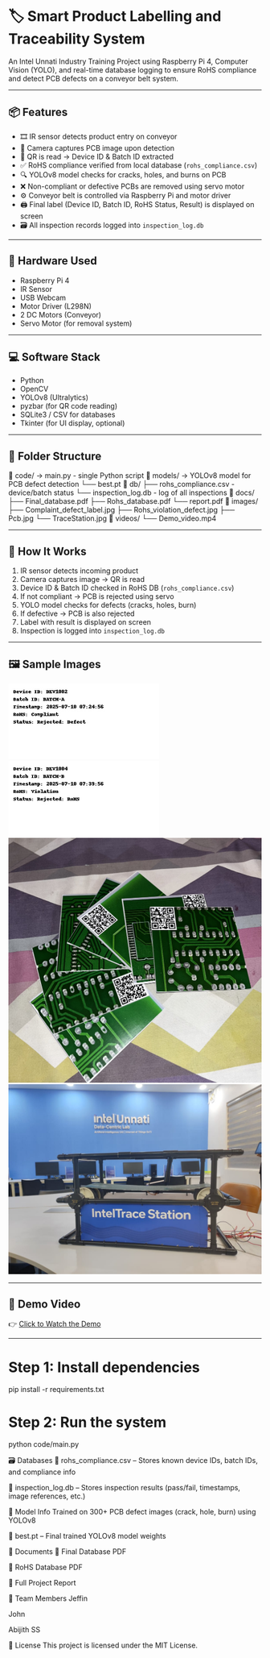 # 🏷️ Smart Product Labelling and Traceability System

An Intel Unnati Industry Training Project using Raspberry Pi 4, Computer Vision (YOLO), and real-time database logging to ensure RoHS compliance and detect PCB defects on a conveyor belt system.

---

## 📦 Features

- 🎞️ IR sensor detects product entry on conveyor  
- 🎥 Camera captures PCB image upon detection  
- 📄 QR is read → Device ID & Batch ID extracted  
- ✅ RoHS compliance verified from local database (`rohs_compliance.csv`)  
- 🔍 YOLOv8 model checks for cracks, holes, and burns on PCB  
- ❌ Non-compliant or defective PCBs are removed using servo motor  
- ⚙️ Conveyor belt is controlled via Raspberry Pi and motor driver  
- 🖨️ Final label (Device ID, Batch ID, RoHS Status, Result) is displayed on screen  
- 🗃️ All inspection records logged into `inspection_log.db`  

---

## 🧰 Hardware Used

- Raspberry Pi 4  
- IR Sensor  
- USB Webcam  
- Motor Driver (L298N)  
- 2 DC Motors (Conveyor)  
- Servo Motor (for removal system)  

---

## 💻 Software Stack

- Python  
- OpenCV  
- YOLOv8 (Ultralytics)  
- pyzbar (for QR code reading)  
- SQLite3 / CSV for databases  
- Tkinter (for UI display, optional)  

---

## 📁 Folder Structure

📁 code/ → main.py - single Python script
📁 models/ → YOLOv8 model for PCB defect detection
└── best.pt
📁 db/
├── rohs_compliance.csv - device/batch status
└── inspection_log.db - log of all inspections
📁 docs/
├── Final_database.pdf
├── Rohs_database.pdf
└── report.pdf
📁 images/
├── Complaint_defect_label.jpg
├── Rohs_violation_defect.jpg
├── Pcb.jpg
└── TraceStation.jpg
📁 videos/
└── Demo_video.mp4


---

## 🧪 How It Works

1. IR sensor detects incoming product  
2. Camera captures image → QR is read  
3. Device ID & Batch ID checked in RoHS DB (`rohs_compliance.csv`)  
4. If not compliant → PCB is rejected using servo  
5. YOLO model checks for defects (cracks, holes, burn)  
6. If defective → PCB is also rejected  
7. Label with result is displayed on screen  
8. Inspection is logged into `inspection_log.db`  

---

## 🖼️ Sample Images

![Complaint Defect Label](images/Complaint_defect_label.jpg)  
![RoHS Violation Defect](images/Rohs_violation_defect.jpg)  
![PCB Sample](images/Pcb.jpg)  
![Trace Station](images/TraceStation.jpg)  

---

## 🎥 Demo Video

👉 [Click to Watch the Demo](videos/Demo_video.mp4)

---

# Step 1: Install dependencies
pip install -r requirements.txt

# Step 2: Run the system
python code/main.py

🗃️ Databases
📄 rohs_compliance.csv – Stores known device IDs, batch IDs, and compliance info

📄 inspection_log.db – Stores inspection results (pass/fail, timestamps, image references, etc.)

🤖 Model Info
Trained on 300+ PCB defect images (crack, hole, burn) using YOLOv8

🧠 best.pt – Final trained YOLOv8 model weights

📄 Documents
📘 Final Database PDF

📗 RoHS Database PDF

📕 Full Project Report

👥 Team Members
Jeffin

John

Abijith SS

📄 License
This project is licensed under the MIT License.


